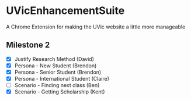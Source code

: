 # UVicEnhancementSuite

A Chrome Extension for making the UVic website a little more manageable

## Milestone 2

* [x] Justify Research Method (David)
* [x] Persona - New Student (Brendon)
* [x] Persona - Senior Student (Brendon)
* [x] Persona - International Student (Claire)
* [ ] Scenario - Finding next class (Ben)
* [x] Scenario - Getting Scholarship (Kent)
